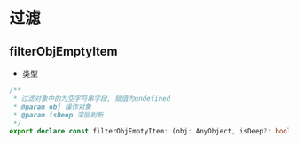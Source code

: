 # 过滤

## filterObjEmptyItem

- 类型

```ts
/**
 * 过滤对象中的为空字符串字段, 赋值为undefined
 * @param obj 操作对象
 * @param isDeep 深层判断
 */
export declare const filterObjEmptyItem: (obj: AnyObject, isDeep?: boolean) => AnyObject;
```
